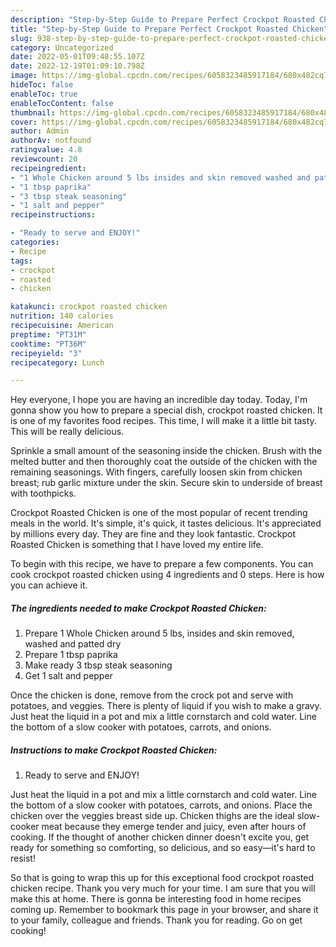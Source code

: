 ```yaml
---
description: "Step-by-Step Guide to Prepare Perfect Crockpot Roasted Chicken"
title: "Step-by-Step Guide to Prepare Perfect Crockpot Roasted Chicken"
slug: 938-step-by-step-guide-to-prepare-perfect-crockpot-roasted-chicken
category: Uncategorized
date: 2022-05-01T09:48:55.107Z
date: 2022-12-19T01:09:10.798Z
image: https://img-global.cpcdn.com/recipes/6058323485917184/680x482cq70/crockpot-roasted-chicken-recipe-main-photo.jpg
hideToc: false
enableToc: true
enableTocContent: false
thumbnail: https://img-global.cpcdn.com/recipes/6058323485917184/680x482cq70/crockpot-roasted-chicken-recipe-main-photo.jpg
cover: https://img-global.cpcdn.com/recipes/6058323485917184/680x482cq70/crockpot-roasted-chicken-recipe-main-photo.jpg
author: Admin
authorAv: notfound
ratingvalue: 4.8
reviewcount: 20
recipeingredient:
- "1 Whole Chicken around 5 lbs insides and skin removed washed and patted dry"
- "1 tbsp paprika"
- "3 tbsp steak seasoning"
- "1 salt and pepper"
recipeinstructions:

- "Ready to serve and ENJOY!"
categories:
- Recipe
tags:
- crockpot
- roasted
- chicken

katakunci: crockpot roasted chicken 
nutrition: 140 calories
recipecuisine: American
preptime: "PT31M"
cooktime: "PT36M"
recipeyield: "3"
recipecategory: Lunch

---
```



Hey everyone, I hope you are having an incredible day today. Today, I'm gonna show you how to prepare a special dish, crockpot roasted chicken. It is one of my favorites food recipes. This time, I will make it a little bit tasty. This will be really delicious.

Sprinkle a small amount of the seasoning inside the chicken. Brush with the melted butter and then thoroughly coat the outside of the chicken with the remaining seasonings. With fingers, carefully loosen skin from chicken breast; rub garlic mixture under the skin. Secure skin to underside of breast with toothpicks.

Crockpot Roasted Chicken is one of the most popular of recent trending meals in the world. It's simple, it's quick, it tastes delicious. It's appreciated by millions every day. They are fine and they look fantastic. Crockpot Roasted Chicken is something that I have loved my entire life.


To begin with this recipe, we have to prepare a few components. You can cook crockpot roasted chicken using 4 ingredients and 0 steps. Here is how you can achieve it.

<!--inarticleads1-->

##### The ingredients needed to make Crockpot Roasted Chicken:

1. Prepare 1 Whole Chicken around 5 lbs, insides and skin removed, washed and patted dry
1. Prepare 1 tbsp paprika
1. Make ready 3 tbsp steak seasoning
1. Get 1 salt and pepper


Once the chicken is done, remove from the crock pot and serve with potatoes, and veggies. There is plenty of liquid if you wish to make a gravy. Just heat the liquid in a pot and mix a little cornstarch and cold water. Line the bottom of a slow cooker with potatoes, carrots, and onions. 

<!--inarticleads2-->

##### Instructions to make Crockpot Roasted Chicken:


1. Ready to serve and ENJOY!

Just heat the liquid in a pot and mix a little cornstarch and cold water. Line the bottom of a slow cooker with potatoes, carrots, and onions. Place the chicken over the veggies breast side up. Chicken thighs are the ideal slow-cooker meat because they emerge tender and juicy, even after hours of cooking. If the thought of another chicken dinner doesn&#39;t excite you, get ready for something so comforting, so delicious, and so easy—it&#39;s hard to resist! 

So that is going to wrap this up for this exceptional food crockpot roasted chicken recipe. Thank you very much for your time. I am sure that you will make this at home. There is gonna be interesting food in home recipes coming up. Remember to bookmark this page in your browser, and share it to your family, colleague and friends. Thank you for reading. Go on get cooking!
